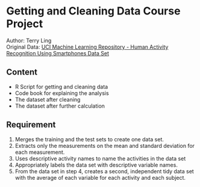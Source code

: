 # Getting and Cleaning Data Course Project

Author: Terry Ling  
Original Data: [UCI Machine Learning Repository - Human Activity Recognition Using Smartphones Data Set](http://archive.ics.uci.edu/ml/datasets/Human+Activity+Recognition+Using+Smartphones)

## Content
* R Script for getting and cleaning data
* Code book for explaining the analysis
* The dataset after cleaning
* The dataset after further calculation

## Requirement
1. Merges the training and the test sets to create one data set.
2. Extracts only the measurements on the mean and standard deviation for each measurement.
3. Uses descriptive activity names to name the activities in the data set
4. Appropriately labels the data set with descriptive variable names.
5. From the data set in step 4, creates a second, independent tidy data set with the average of each variable for each activity and each subject.
